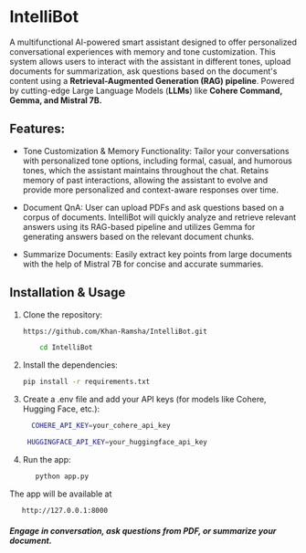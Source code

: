 # IntelliBot

A multifunctional AI-powered smart assistant designed to offer personalized conversational experiences with memory and tone customization. This system allows users to interact with the assistant in different tones, upload documents for summarization, ask questions based on the document's content using a **Retrieval-Augmented Generation (RAG) pipeline**. Powered by cutting-edge Large Language Models (**LLMs**) like **Cohere Command, Gemma, and Mistral 7B.**


## Features:

- Tone Customization & Memory Functionality: Tailor your conversations with personalized tone options, including formal, casual, and humorous tones, which the assistant maintains throughout the chat. Retains memory of past interactions, allowing the assistant to evolve and provide more personalized and context-aware responses over time.

- Document QnA: User can upload PDFs and ask questions based on a corpus of documents. IntelliBot will quickly analyze and retrieve relevant answers using its RAG-based pipeline and utilizes Gemma for generating answers based on the relevant document chunks. 

- Summarize Documents: Easily extract key points from large documents with the help of Mistral 7B for concise and accurate summaries.

## Installation & Usage

1. Clone the repository:

   ``` bash
   https://github.com/Khan-Ramsha/IntelliBot.git
   ```
   ``` bash
       cd IntelliBot
   ```

3. Install the dependencies:

    ```bash 
    pip install -r requirements.txt
    ```

3. Create a .env file and add your API keys (for models like Cohere, Hugging Face, etc.):

   ``` bash 
     COHERE_API_KEY=your_cohere_api_key
   ```` 
    ```bash 
     HUGGINGFACE_API_KEY=your_huggingface_api_key
   ```
  
4. Run the app:

     ```bash
        python app.py
      ```
  
The app will be available at 
   ```bash
      http://127.0.0.1:8000
   ```

##### Engage in conversation, ask questions from PDF, or summarize your document.

